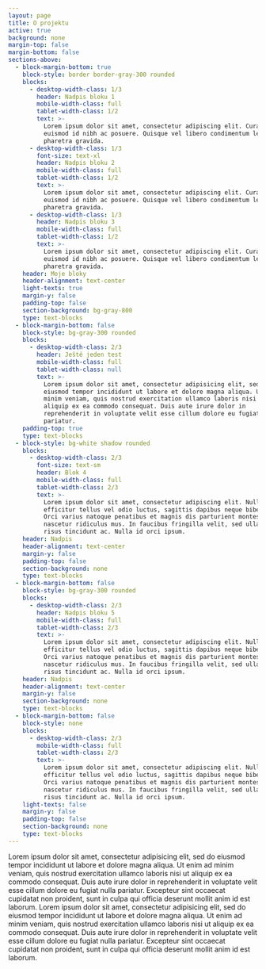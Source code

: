 ```yaml
---
layout: page
title: O projektu
active: true
background: none
margin-top: false
margin-bottom: false
sections-above:
  - block-margin-bottom: true
    block-style: border border-gray-300 rounded
    blocks:
      - desktop-width-class: 1/3
        header: Nadpis bloku 1
        mobile-width-class: full
        tablet-width-class: 1/2
        text: >-
          Lorem ipsum dolor sit amet, consectetur adipiscing elit. Curabitur
          euismod id nibh ac posuere. Quisque vel libero condimentum lectus
          pharetra gravida.
      - desktop-width-class: 1/3
        font-size: text-xl
        header: Nadpis bloku 2
        mobile-width-class: full
        tablet-width-class: 1/2
        text: >-
          Lorem ipsum dolor sit amet, consectetur adipiscing elit. Curabitur
          euismod id nibh ac posuere. Quisque vel libero condimentum lectus
          pharetra gravida.
      - desktop-width-class: 1/3
        header: Nadpis bloku 3
        mobile-width-class: full
        tablet-width-class: 1/2
        text: >-
          Lorem ipsum dolor sit amet, consectetur adipiscing elit. Curabitur
          euismod id nibh ac posuere. Quisque vel libero condimentum lectus
          pharetra gravida.
    header: Moje bloky
    header-alignment: text-center
    light-texts: true
    margin-y: false
    padding-top: false
    section-background: bg-gray-800
    type: text-blocks
  - block-margin-bottom: false
    block-style: bg-gray-300 rounded
    blocks:
      - desktop-width-class: 2/3
        header: Ještě jeden test
        mobile-width-class: full
        tablet-width-class: null
        text: >-
          Lorem ipsum dolor sit amet, consectetur adipisicing elit, sed do
          eiusmod tempor incididunt ut labore et dolore magna aliqua. Ut enim ad
          minim veniam, quis nostrud exercitation ullamco laboris nisi ut
          aliquip ex ea commodo consequat. Duis aute irure dolor in
          reprehenderit in voluptate velit esse cillum dolore eu fugiat nulla
          pariatur.
    padding-top: true
    type: text-blocks
  - block-style: bg-white shadow rounded
    blocks:
      - desktop-width-class: 2/3
        font-size: text-sm
        header: Blok 4
        mobile-width-class: full
        tablet-width-class: 2/3
        text: >-
          Lorem ipsum dolor sit amet, consectetur adipiscing elit. Nullam
          efficitur tellus vel odio luctus, sagittis dapibus neque bibendum.
          Orci varius natoque penatibus et magnis dis parturient montes,
          nascetur ridiculus mus. In faucibus fringilla velit, sed ullamcorper
          risus tincidunt ac. Nulla id orci ipsum.
    header: Nadpis
    header-alignment: text-center
    margin-y: false
    padding-top: false
    section-background: none
    type: text-blocks
  - block-margin-bottom: false
    block-style: bg-gray-300 rounded
    blocks:
      - desktop-width-class: 2/3
        header: Nadpis bloku 5
        mobile-width-class: full
        tablet-width-class: 2/3
        text: >-
          Lorem ipsum dolor sit amet, consectetur adipiscing elit. Nullam
          efficitur tellus vel odio luctus, sagittis dapibus neque bibendum.
          Orci varius natoque penatibus et magnis dis parturient montes,
          nascetur ridiculus mus. In faucibus fringilla velit, sed ullamcorper
          risus tincidunt ac. Nulla id orci ipsum.
    header: Nadpis
    header-alignment: text-center
    margin-y: false
    section-background: none
    type: text-blocks
  - block-margin-bottom: false
    block-style: none
    blocks:
      - desktop-width-class: 2/3
        mobile-width-class: full
        tablet-width-class: 2/3
        text: >-
          Lorem ipsum dolor sit amet, consectetur adipiscing elit. Nullam
          efficitur tellus vel odio luctus, sagittis dapibus neque bibendum.
          Orci varius natoque penatibus et magnis dis parturient montes,
          nascetur ridiculus mus. In faucibus fringilla velit, sed ullamcorper
          risus tincidunt ac. Nulla id orci ipsum.
    light-texts: false
    margin-y: false
    padding-top: false
    section-background: none
    type: text-blocks
---
```

Lorem ipsum dolor sit amet, consectetur adipisicing elit, sed do eiusmod tempor incididunt ut labore et dolore magna aliqua. Ut enim ad minim veniam, quis nostrud exercitation ullamco laboris nisi ut aliquip ex ea commodo consequat. Duis aute irure dolor in reprehenderit in voluptate velit esse cillum dolore eu fugiat nulla pariatur. Excepteur sint occaecat cupidatat non proident, sunt in culpa qui officia deserunt mollit anim id est laborum. Lorem ipsum dolor sit amet, consectetur adipisicing elit, sed do eiusmod tempor incididunt ut labore et dolore magna aliqua. Ut enim ad minim veniam, quis nostrud exercitation ullamco laboris nisi ut aliquip ex ea commodo consequat. Duis aute irure dolor in reprehenderit in voluptate velit esse cillum dolore eu fugiat nulla pariatur. Excepteur sint occaecat cupidatat non proident, sunt in culpa qui officia deserunt mollit anim id est laborum.
